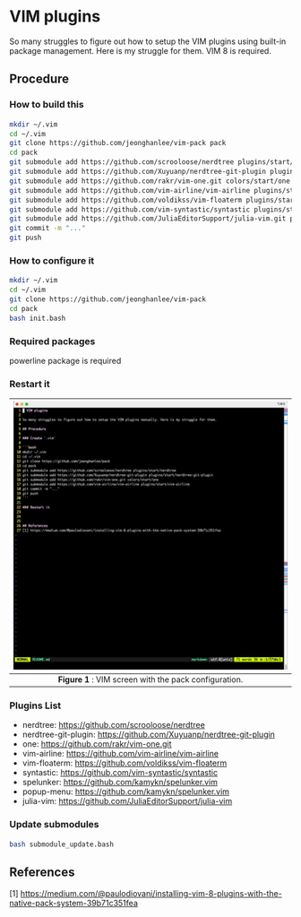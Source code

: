 # VIM plugins

So many struggles to figure out how to setup the VIM plugins using built-in package management. Here is my struggle for them. VIM 8 is required.

## Procedure

### How to build this

```bash
mkdir ~/.vim
cd ~/.vim
git clone https://github.com/jeonghanlee/vim-pack pack
cd pack
git submodule add https://github.com/scrooloose/nerdtree plugins/start/nerdtree
git submodule add https://github.com/Xuyuanp/nerdtree-git-plugin plugins/start/nerdtree-git-plugin
git submodule add https://github.com/rakr/vim-one.git colors/start/one
git submodule add https://github.com/vim-airline/vim-airline plugins/start/vim-airline
git submodule add https://github.com/voldikss/vim-floaterm plugins/start/vim-floaterm
git submodule add https://github.com/vim-syntastic/syntastic plugins/start/syntastic
git submodule add https://github.com/JuliaEditorSupport/julia-vim.git plugins/start/julia-vim
git commit -m "..."
git push
```

### How to configure it

```bash
mkdir ~/.vim
cd ~/.vim
git clone https://github.com/jeonghanlee/vim-pack
cd pack
bash init.bash
```
### Required packages

powerline package is required


### Restart it

|![vim_packpng](vim_pack.png)|
| :---: |
|**Figure 1** : VIM screen with the pack configuration. |

### Plugins List

* nerdtree: https://github.com/scrooloose/nerdtree
* nerdtree-git-plugin: https://github.com/Xuyuanp/nerdtree-git-plugin
* one: https://github.com/rakr/vim-one.git
* vim-airline: https://github.com/vim-airline/vim-airline
* vim-floaterm: https://github.com/voldikss/vim-floaterm
* syntastic: https://github.com/vim-syntastic/syntastic
* spelunker: https://github.com/kamykn/spelunker.vim
* popup-menu: https://github.com/kamykn/spelunker.vim
* julia-vim: https://github.com/JuliaEditorSupport/julia-vim

### Update submodules 

```bash
bash submodule_update.bash
```


## References
[1] https://medium.com/@paulodiovani/installing-vim-8-plugins-with-the-native-pack-system-39b71c351fea
